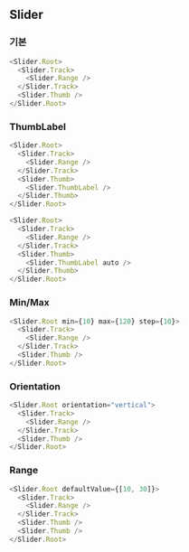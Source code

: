 ## Slider

### 기본

```javascript
<Slider.Root>
  <Slider.Track>
    <Slider.Range />
  </Slider.Track>
  <Slider.Thumb />
</Slider.Root>
```

### ThumbLabel

```javascript
<Slider.Root>
  <Slider.Track>
    <Slider.Range />
  </Slider.Track>
  <Slider.Thumb>
    <Slider.ThumbLabel />
  </Slider.Thumb>
</Slider.Root>

<Slider.Root>
  <Slider.Track>
    <Slider.Range />
  </Slider.Track>
  <Slider.Thumb>
    <Slider.ThumbLabel auto />
  </Slider.Thumb>
</Slider.Root>
```

### Min/Max

```javascript
<Slider.Root min={10} max={120} step={10}>
  <Slider.Track>
    <Slider.Range />
  </Slider.Track>
  <Slider.Thumb />
</Slider.Root>
```

### Orientation

```javascript
<Slider.Root orientation="vertical">
  <Slider.Track>
    <Slider.Range />
  </Slider.Track>
  <Slider.Thumb />
</Slider.Root>
```

### Range

```javascript
<Slider.Root defaultValue={[10, 30]}>
  <Slider.Track>
    <Slider.Range />
  </Slider.Track>
  <Slider.Thumb />
  <Slider.Thumb />
</Slider.Root>
```

